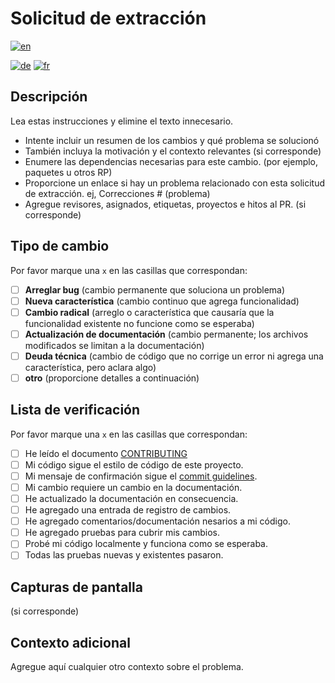 # Solicitud de extracción

[![en](https://img.shields.io/badge/lang-en-red.svg)](PULL_REQUEST_TEMPLATE.md)
<!-- [![es](https://img.shields.io/badge/lang-es-yellow.svg)](PULL_REQUEST_TEMPLATE.es.md) -->
[![de](https://img.shields.io/badge/lang-de-black.svg)](PULL_REQUEST_TEMPLATE.de.md)
[![fr](https://img.shields.io/badge/lang-fr-blue.svg)](PULL_REQUEST_TEMPLATE.fr.md)

## Descripción

Lea estas instrucciones y elimine el texto innecesario.

- Intente incluir un resumen de los cambios y qué problema se solucionó
- También incluya la motivación y el contexto relevantes (si corresponde)
- Enumere las dependencias necesarias para este cambio. (por ejemplo, paquetes u otros RP)
- Proporcione un enlace si hay un problema relacionado con esta solicitud de extracción. ej, Correcciones # (problema)
- Agregue revisores, asignados, etiquetas, proyectos e hitos al PR. (si corresponde)
  
## Tipo de cambio

Por favor marque una `x` en las casillas que correspondan:

- [ ] **Arreglar bug** (cambio permanente que soluciona un problema)
- [ ] **Nueva característica** (cambio continuo que agrega funcionalidad)
- [ ] **Cambio radical** (arreglo o característica que causaría que la funcionalidad existente no funcione como se esperaba)
- [ ] **Actualización de documentación** (cambio permanente; los archivos modificados se limitan a la documentación)
- [ ] **Deuda técnica** (cambio de código que no corrige un error ni agrega una característica, pero aclara algo)
- [ ] **otro** (proporcione detalles a continuación)

## Lista de verificación

Por favor marque una `x` en las casillas que correspondan:

- [ ] He leído el documento [CONTRIBUTING](https://github.com/prasanthrangan/hyprdots/blob/main/CONTRIBUTING.md) 
- [ ] Mi código sigue el estilo de código de este proyecto.
- [ ] Mi mensaje de confirmación sigue el [commit guidelines](https://github.com/prasanthrangan/hyprdots/blob/main/CONTRIBUTING.md#git-commit-messages).
- [ ] Mi cambio requiere un cambio en la documentación.
- [ ] He actualizado la documentación en consecuencia.
- [ ] He agregado una entrada de registro de cambios.
- [ ] He agregado comentarios/documentación nesarios a mi código.
- [ ] He agregado pruebas para cubrir mis cambios.
- [ ] Probé mi código localmente y funciona como se esperaba.
- [ ] Todas las pruebas nuevas y existentes pasaron.

## Capturas de pantalla

(si corresponde)

## Contexto adicional

Agregue aquí cualquier otro contexto sobre el problema.
